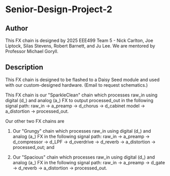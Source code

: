 # Senior-Design-Project-2

## Author
This FX chain is designed by 2025 EEE499 Team 5 - Nick Carlton, Joe Liptock, Silas Stevens, Robert Barnett, and Ju Lee. We are mentored by Professor Michael Goryll.

## Description
This FX chain is designed to be flashed to a Daisy Seed module and used with our custom-designed hardware. (Email to request schematics.) 

This FX chain is our "SparkleClean" chain which processes raw_in using digital (d_) and analog (a_) FX to output processed_out in the following signal path:
raw_in -> a_preamp -> d_chorus -> d_cabinet model -> a_distortion -> processed_out.

Our other two FX chains are 

1) Our "Grungy" chain which processes raw_in using digital (d_) and analog (a_) FX in the following signal path:
raw_in -> a_preamp -> d_compressor -> d_LPF -> d_overdrive -> d_reverb -> a_distortion -> processed_out; and

3) Our "Spacious" chain which processes raw_in using digital (d_) and analog (a_) FX in the following signal path:
raw_in -> a_preamp -> d_gate -> d_reverb -> a_distortion -> processed_out.
